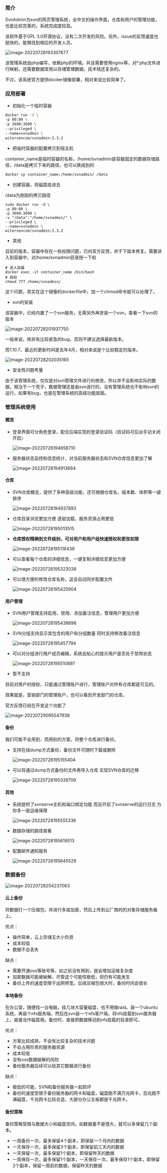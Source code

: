 ### 简介

SvnAdmin为svn的网页管理系统，全中文的操作界面，仓库和用户的管理功能，也是比较完善的，系统完成度较高。

该软件基于GPL 3.0开源协议，没有二次开发的风险。另外，issue的反馈速度也挺快的，能够找到相应的开发人员。

![image-20220728193307677](images/image-20220728193307677.png)



该管理系统由php编写，依赖php的环境。并且需要使用nginx等，对*.php文件进行映射。还需要数据库用以存储管理数据。技术栈还复杂的。

不过，该系统官方提供docker镜像部署，相对来说比较简单了。



### 应用部署

- 初始化一个临时容器

```sh
docker run -d \
-p 80:80 \
-p 3690:3690 \
--privileged \
--name=svnadmin \
witersencom/svnadmin:2.3.2
```



- 把临时容器的配置拷贝到宿主机

container_name是临时容器的名称，/home/svnadmin是容器固定的数据存储路径，/data是拷贝下来的路径，也可以换成别的

```sh
docker cp container_name:/home/svnadmin/ /data
```



- 创建容器，将磁盘挂进去

/data为刚刚的拷贝路径

```
sudo docker run -d \
-p 80:80 \
-p 3690:3690 \
-v "/data":"/home/svnadmin/" \
--privileged \
--name=svnadmin \
witersencom/svnadmin:2.3.2
```



- 其他

目前的版本，容器中存在一些权限问题，已向官方反馈，并于下版本修复。需要进入到容器中，对/home/svnadmin目录授一下权

```
# 进入容器
docker exec -it container_name /bin/bash
# 授权
chmod 777 /home/svnadmin/
```



这个问题，其实在这个镜像的dockerfile中，加一个chmod命令就可以处理了。



- svn的安装

该容器中，已经内置了一个svn服务，无需另外再安装一个svn，查看一下svn的版本

![image-20220728201937750](images/image-20220728201937750.png)

一般来说，除非有比较紧急的bug，否则不建议选择最新版本。

而1.10.7，最近的更新时间是去年4月，相对来说是个比较稳定的版本。

![image-20220728202035165](images/image-20220728202035165.png)



- 安全性问题考量

由于该管理系统，仅仅是对svn管理文件进行的修改，所以并不会影响实际的数据。相当于一个壳子，数据管理还是由svn进行的，没有管理系统也不影响svn的运行，如果有bug，也是在管理系统的高级功能层面。



### 管理系统使用

#### 概览

- 登录界面可分角色登录，配合后端实现的登录验证码（验证码可后台手动关闭开启）

  ![image-20220728194858710](images/image-20220728194858710.png)

- 服务器状态监控和信息统计，对当前服务器状态和SVN仓库信息更加了解

  ![image-20220728194913664](images/image-20220728194913664.png)

#### 仓库

- SVN仓库概览，提供了多种高级功能，还可根据仓库名、版本数、体积等一键排序

  ![image-20220728194937893](images/image-20220728194937893.png)

- 仓库目录浏览更加方便 逐层加载，服务资源占用更低

  ![image-20220728195013515](images/image-20220728195013515.png)

- **仓库授权精确到文件级别，可对用户和用户组快速授权和更改权限**

  ![image-20220728195116439](images/image-20220728195116439.png)

- 可以查看每个仓库的详细信息，一键复制详细信息更加方便

  ![image-20220728195323038](images/image-20220728195323038.png)

- 可以很方便的修改仓库名称，这会自动同步配置文件

  ![image-20220728195425904](images/image-20220728195425904.png)

#### 用户管理

- SVN用户管理支持启用、禁用、添加备注信息，管理用户更加方便

  ![image-20220728195438696](images/image-20220728195438696.png)

- SVN分组支持显示其包含的用户和分组数量 同时支持修改备注信息

  ![image-20220728195457794](images/image-20220728195457794.png)

- 可以对分组进行用户成员编辑，系统会贴心的提示用户是否处于禁用状态

  ![image-20220728195510897](images/image-20220728195510897.png)

- 暂不支持

目前对用户的授权，只能通过管理账户进行，管理账户对所有仓库都是可见的。

效果就是，营销部门的管理账户，也可以看到开发部门的仓库。

官方反馈已经在开发这个功能了

![image-20220729095547938](images/image-20220729095547938.png)



#### 备份

我们可能不会用到，而用别的方案，将整个仓库进行备份。

- 支持在线dump方式备份，备份文件可随时下载或删除

  ![image-20220728195155404](images/image-20220728195155404.png)

- 可以将通过dump方式备份的文件再导入仓库 实现SVN仓库的迁移

  ![image-20220728195339709](images/image-20220728195339709.png)

#### 其他

- 系统提供了svnserve主机和端口绑定功能 而且开启了svnserve的运行日志 为你多一层运维保障

  ![image-20220728195555336](images/image-20220728195555336.png)

- 数据存储的路径查看

  ![image-20220728195619513](images/image-20220728195619513.png)

- 配置邮件通知服务

  ![image-20220728195645529](images/image-20220728195645529.png)

  



### 数据备份

![image-20220728204237063](images/image-20220728204237063.png)



#### 云上备份

将数据打一个压缩包，并进行多层加密，然后上传到云厂商的的对象存储服务器上。



优点：

- 操作简单，云上存储无大小负担
- 成本较低
- 数据不会丢失

缺点：

- 需要开通oss等账号等，如之前没有用到，就会增加运维复杂度
- 加密数据可能被破解，尽管这个可能性极低，但仍有可能发生
- 备份上传的速度受限于出网带宽，后续压缩包很大时，备份时间会很长



#### 本地备份

在办公室，随便找一台电脑，挂几块大容量磁盘，也不用做raid。装一个ubuntu系统，再装个nfs服务端，然后在svn装一个nfs客户端，将nfs挂载到svn服务器上，直接当作磁盘用。备份时，直接把数据移动到nfs挂载的目录即可。



优点：

- 方案比较成熟，不会有比较复杂的技术问题
- 不会占用珍贵的服务器资源
- 成本较低
- 没有oss数据破解的风险
- 备份服务器后续可以给其它数据进行备份

缺点：

- 极低的可能，SVN和备份服务器一起损坏
- 备份的速度受限于备份服务器的网卡和磁盘，磁盘跑不满万兆网卡，百兆跑不满磁盘，千兆网卡比较合适，大部分办公主板都是千兆网卡。



#### 备份策略

备份策略受限与数据大小和磁盘空间。如数据量不是很大，就可以多保留几个副本。

- 一周备份一次，最多保留4个副本，即保留一个月内的数据
- 一天保存一次，最多保留3个副本，即保留前三天内的数据
- 一天保留一次，最多保留1个副本，即保留昨天的数据
- 一周保存一次，最多保留1个副本，一天保存一次，最多保存1个副本，即保留2个副本，保留一周前的数据，保留昨天的数据